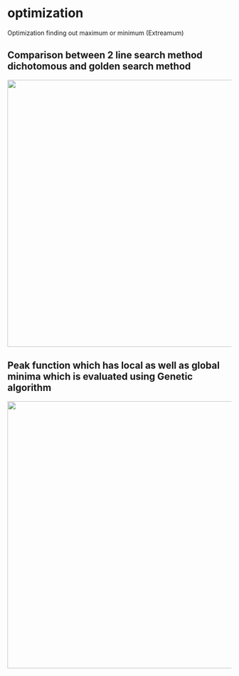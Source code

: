 # optimization

Optimization finding out maximum or minimum (Extreamum)

## Comparison between 2 line search method dichotomous and golden search method

<img src="https://user-images.githubusercontent.com/89005886/200123732-d6d92faf-e83e-4015-86dd-46d5473ff917.png" width="800" height="600" />

## Peak function which has local as well as global minima which is evaluated using Genetic algorithm
<img src="https://user-images.githubusercontent.com/89005886/200123547-fdc20b59-38bf-46f4-aafc-297325934a90.png" width="800" height="600" />

